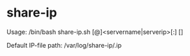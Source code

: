 # share-ip

Usage:
    /bin/bash share-ip.sh [<username>@]<servername|serverip>[:<port>] [<ssh-key-path>]

Default IP-file path: /var/log/share-ip/<servername>.ip
